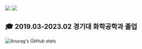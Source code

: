 <a href="https://mgutechlog.tistory.com/" target="_blanck"><img src="https://img.shields.io/badge/Tistory-e24a08?style=flat-square&logo=tistory&logoColor=white"/></a>
<img src="https://img.shields.io/badge/austru00@gmail.com-30B980?style=flat-square&logo=gmail&logoColor=white"/>
---
🎓 2019.03-2023.02 경기대 화학공학과 졸업
---
![Anurag's GitHub stats](https://github-readme-stats.vercel.app/api?username=yun0727&show_icons=true&theme=radical)

